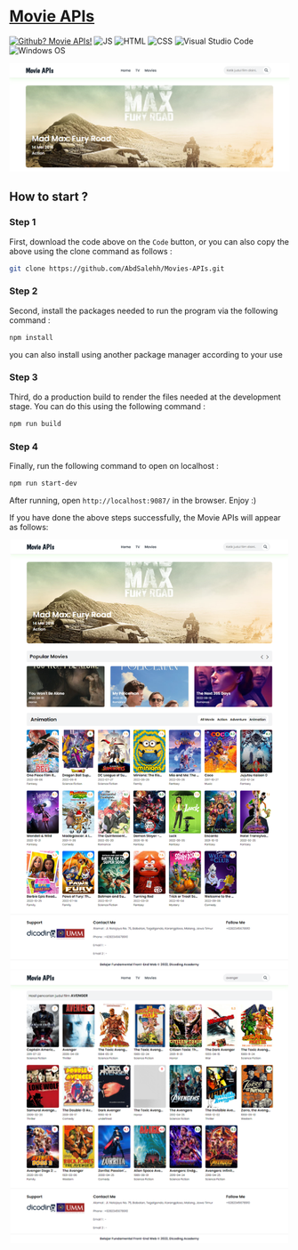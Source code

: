 <h1><a href="https://movie-apis.netlify.app/">Movie APIs</a></h1>

[![Github? Movie APIs!](https://badgen.net/badge/Github/Movie%20APIs?color=63BB15&icon=github)](https://github.com/Naereen/badges/) ![JS](https://img.shields.io/badge/Javascript%20-%23323330.svg?&style=flat&logo=javascript&logoColor=23F7DF1E&color=34495E) 	![HTML](https://img.shields.io/badge/HTML-E34F26?style=flat&logo=html5&logoColor=white) ![CSS](https://img.shields.io/badge/CSS-1572B6?style=flat&logo=css3&logoColor=white) ![Visual Studio Code](https://img.shields.io/badge/Visual_Studio_Code-0078D4?style=flat&logo=visual%20studio%20code&logoColor=1589BB&color=626262) ![Windows OS](https://img.shields.io/badge/Windows-0078D6?style=flat&logo=windows&logoColor=white&color=)


<img src="https://github.com/AbdSalehh/Movies-APIs/blob/master/src/image/Readme%20Images/Poster.png">

<h2> How to start ?</h2>
<h3 >

Step 1

</h3>

First, download the code above on the `Code` button, or you can also copy the above using the clone command as follows :


```sh
git clone https://github.com/AbdSalehh/Movies-APIs.git
```

<h3 >

Step 2

</h3>

Second, install the packages needed to run the program via the following command :

```sh
npm install
```

you can also install using another package manager according to your use

<h3 >

Step 3

</h3>

Third, do a production build to render the files needed at the development stage. You can do this using the following command :

```sh
npm run build
```

<h3 >

Step 4

</h3>

Finally, run the following command to open on localhost :

```sh
npm run start-dev
```

After running, open `http://localhost:9087/` in the browser. Enjoy :)

If you have done the above steps successfully, the Movie APIs will appear as follows:

<p align="middle">
  <img src="https://github.com/AbdSalehh/Movies-APIs/blob/master/src/image/Readme%20Images/Home%20Page.png" width="500" height="auto">
  <img src="https://github.com/AbdSalehh/Movies-APIs/blob/master/src/image/Readme%20Images/Search%20Result.png" width="500" height="auto">
</p>
